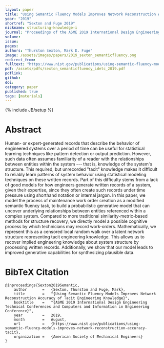 ```yaml
---
layout: paper
title: "Using Semantic Fluency Models Improves Network Reconstruction Accuracy of Tacit Engineering Knowledge"
year: "2019"
shortref: "Sexton and Fuge 2019"
nickname: structuring-knowledge-i
journal: "Proceedings of the ASME 2019 International Design Engineering Technical Conferences and Computers and Information in Engineering Conference (IDETC/CIE2019)"
volume:
issue:
pages:  
authors: "Thurston Sexton, Mark D. Fuge"
image: /assets/images/papers/2019_sexton_semanticfluency.png
redirect_from:
fulltext: "https://www.nist.gov/publications/using-semantic-fluency-models-improves-network-reconstruction-accuracy-tacit"
pdf: /assets/pdfs/sexton_semanticfluency_idetc_2019.pdf
pdflink:
github:
doi:
category: paper
published: true
tags: [materials]
---
```

{% include JB/setup %}

# Abstract

Human- or expert-generated records that describe the behavior of
engineered systems over a period of time can be useful for statistical
learning techniques like pattern detection or output prediction.
However, such data often assumes familiarity of a reader with the
relationships between entities within the system --- that is, knowledge of
the system's structure. This required, but unrecorded "tacit" knowledge
makes it difficult to reliably learn patterns of system behavior using
statistical modeling techniques on these written records. Part of this
difficulty stems from a lack of good models for how engineers generate
written records of a system, given their expertise, since they often
create such records under time pressure using shorthand notation or
internal jargon. In this paper, we model the process of maintenance work
order creation as a modified semantic fluency task, to build a
probabilistic generative model that can uncover underlying relationships
between entities referenced within a complex system. Compared to more
traditional similarity-metric-based methods for structure recovery, we
directly model a possible cognitive process by which technicians may
record work-orders. Mathematically, we represent this as a censored
local random walk over a latent network structure representing tacit
engineering knowledge. This allows us to recover implied engineering
knowledge about system structure by processing written records.
Additionally, we show that our model leads to improved generative
capabilities for synthesizing plausible data.

# BibTeX Citation

```
@inproceedings{Sexton2019Semantic,
    author       =   {Sexton, Thurston and Fuge, Mark},
    title        =   "{Using Semantic Fluency Models Improves Network Reconstruction Accuracy of Tacit Engineering Knowledge}",
    booktitle    =   "{ASME 2019 International Design Engineering Technical Conferences and Computers and Information in Engineering Conference}",
    year         =   2019,
    month        =   August,
    url          =   {https://www.nist.gov/publications/using-semantic-fluency-models-improves-network-reconstruction-accuracy-tacit},
    organization =   {American Society of Mechanical Engineers}
}
```
